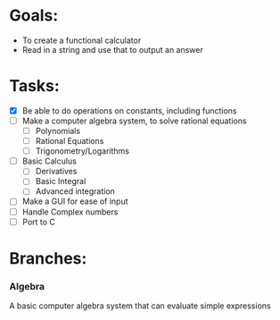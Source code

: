 # Goals:
* To create a functional calculator
* Read in a string and use that to output an answer

# Tasks:
- [X] Be able to do operations on constants, including functions
- [ ] Make a computer algebra system, to solve rational equations
    - [ ] Polynomials
    - [ ] Rational Equations
    - [ ] Trigonometry/Logarithms
- [ ] Basic Calculus 
    - [ ] Derivatives
    - [ ] Basic Integral
    - [ ] Advanced integration
- [ ] Make a GUI for ease of input
- [ ] Handle Complex numbers
- [ ] Port to C

# Branches:
### Algebra
A basic computer algebra system that can evaluate simple expressions
